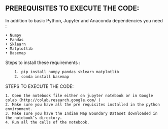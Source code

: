 ﻿## PREREQUISITES TO EXECUTE THE CODE:

In addition to basic Python, Jupyter and Anaconda dependencies you need :
   
    • Numpy
    • Pandas
    • Sklearn
    • Matplotlib
    • Basemap

   Steps to install these requirements :


```bash
    1. pip install numpy pandas sklearn matplotlib
    2. conda install basemap

```
    

STEPS TO EXECUTE THE CODE:

    1. Open the notebook file either on jupyter notebook or in Google colab (http://colab.research.google.com/ )
    2. Make sure you have all the pre requisites installed in the python environment.
    3. Make sure you have the Indian Map Boundary Dataset downloaded in the notebook’s directory.
    4. Run all the cells of the notebook.
       
